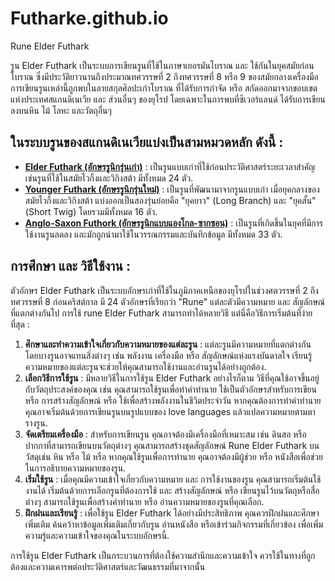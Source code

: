 # Futharke.github.io
Rune Elder Futhark

รูน Elder Futhark เป็นระบบการเขียนรูนที่ใช้ในภาษาเยอรมันโบราณ และ ใช้กันในยุคสมัยก่อนโบราณ ซึ่งมีประวัติยาวนานถึงประมาณทศวรรษที่ 2 ถึงทศวรรษที่ 8 หรือ 9 ของสมัยกลางเครื่องมือการเขียนรูนเหล่านี้ถูกพบในลายสกุลศิลปะเก่าโบราณ ที่ได้รับการกำจัด หรือ สกัดออกมาจากขอบเขตแห่งประเทศสแกนดิเนเวีย และ ส่วนอื่นๆ ของยุโรป โดยเฉพาะในการพบที่ซีเวอร์แลนด์ ได้รับการเขียนลงบนหิน ไม้ โลหะ และวัตถุอื่นๆ

## ในระบบรูนของสแกนดิเนเวียแบ่งเป็นสามหมวดหลัก ดังนี้ :

- [**Elder Futhark (อักษรรูนิกรุ่นเก่า)**](Elder_Futhark.md) : เป็นรูนแบบเก่าที่ใช้ก่อนประวัติศาสตร์ระยะเวลาสำคัญ เช่นรูนที่ใช้ในสมัยไวกิ้งและวิกิงสต้า มีทั้งหมด 24 ตัว.
- [**Younger Futhark (อักษรรูนิกรุ่นใหม่)**](Younger_Futhark.md) : เป็นรูนที่พัฒนามาจากรูนแบบเก่า เมื่อยุคกลางของสมัยไวกิ้งและวิกิงสต้า แบ่งออกเป็นสองรุ่นย่อยคือ "ยุคยาว" (Long Branch) และ "ยุคสั้น" (Short Twig) โดยรวมมีทั้งหมด 16 ตัว.
- [**Anglo-Saxon Futhork (อักษรรูนิกแบบแองโกล-ซากซอน)**](Anglo-Saxon_Futhork.md) : เป็นรูนที่เกิดขึ้นในยุคที่มีการใช้งานรูนลดลง และมักถูกนำมาใช้ในวรรณกรรมและบันทึกข้อมูล มีทั้งหมด 33 ตัว.

## การศึกษา และ วิธีใช้งาน :

ตัวอักษร Elder Futhark เป็นระบบอักษรเก่าที่ใช้ในภูมิภาคเหนือของยุโรปในช่วงศตวรรษที่ 2 ถึงทศวรรษที่ 8 ก่อนคริสต์กาล มี 24 ตัวอักษรที่เรียกว่า "Rune" แต่ละตัวมีความหมาย และ สัญลักษณ์ที่แตกต่างกันไป การใช้ rune Elder Futhark สามารถทำได้หลายวิธี แต่นี่คือวิธีการเริ่มต้นที่ง่ายที่สุด :

1. **ศึกษาและทำความเข้าใจเกี่ยวกับความหมายของแต่ละรูน** : แต่ละรูนมีความหมายที่แตกต่างกัน โดยบางรูนอาจแทนสิ่งต่างๆ เช่น พลังงาน เครื่องมือ หรือ สัญลักษณ์แห่งแรงบันดาลใจ เรียนรู้ความหมายของแต่ละรูนจะช่วยให้คุณสามารถใช้งานและอ่านรูนได้อย่างถูกต้อง.
2. **เลือกวิธีการใช้รูน** : มีหลายวิธีในการใช้รูน Elder Futhark อย่างไรก็ตาม วิธีที่คุณใช้อาจขึ้นอยู่กับวัตถุประสงค์ของคุณ เช่น คุณสามารถใช้รูนเพื่อทำคำทำนาย ใช้เป็นตัวอักษรสำหรับการเขียน หรือ การสร้างสัญลักษณ์ หรือ ใช้เพื่อสร้างพลังงานในชีวิตประจำวัน หากคุณต้องการทำคำทำนาย คุณอาจเริ่มต้นด้วยการเขียนรูนบนรูปแบบของ love languages แล้วแปลความหมายตามตารางรูน.
3. **จัดเตรียมเครื่องมือ** : สำหรับการเขียนรูน คุณอาจต้องมีเครื่องมือที่เหมาะสม เช่น ดินสอ หรือปากกาที่สามารถเขียนบนวัตถุต่างๆ คุณสามารถสร้างชุดสัญลักษณ์ Rune Elder Futhark บนวัสดุเช่น หิน หรือ ไม้ หรือ หากคุณใช้รูนเพื่อการทำนาย คุณอาจต้องมีผู้ช่วย หรือ หนังสือเพื่อช่วยในการอธิบายความหมายของรูน.
4. **เริ่มใช้รูน** : เมื่อคุณมีความเข้าใจเกี่ยวกับความหมาย และ การใช้งานของรูน คุณสามารถเริ่มต้นใช้งานได้ เริ่มต้นด้วยการเลือกรูนที่ต้องการใช้ และ สร้างสัญลักษณ์ หรือ เขียนรูนไว้บนวัตถุหรือสื่อต่างๆ สามารถใช้รูนเพื่อสร้างคำทำนาย หรือ อ่านความหมายของรูนที่คุณเลือก.
5. **ฝึกฝนและเรียนรู้** : เพื่อใช้รูน Elder Futhark ได้อย่างมีประสิทธิภาพ คุณควรฝึกฝนและศึกษาเพิ่มเติม ค้นคว้าหาข้อมูลเพิ่มเติมเกี่ยวกับรูน อ่านหนังสือ หรือเข้าร่วมกิจกรรมที่เกี่ยวข้อง เพื่อเพิ่มความรู้และความเข้าใจของคุณในระบบอักษรนี้.

การใช้รูน Elder Futhark เป็นกระบวนการที่ต้องใช้ความสำนึกและความเข้าใจ ควรใช้ในทางที่ถูกต้องและความเคารพต่อประวัติศาสตร์และวัฒนธรรมที่มาจากนั้น
